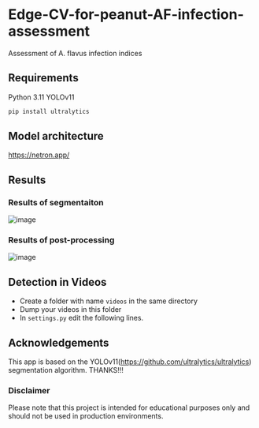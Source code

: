 # Edge-CV-for-peanut-AF-infection-assessment
Assessment of A. flavus infection indices

## Requirements

Python 3.11
YOLOv11

```bash
pip install ultralytics 
```
## Model architecture
https://netron.app/
## Results

### Results of segmentaiton

![image](https://github.com/user-attachments/assets/67e652b8-4950-4a88-ad01-4b4452098505)

### Results of post-processing

![image](https://github.com/user-attachments/assets/81719b0f-0c73-4263-9174-15de95646865)


## Detection in Videos

- Create a folder with name `videos` in the same directory
- Dump your videos in this folder
- In `settings.py` edit the following lines.


## Acknowledgements

This app is based on the YOLOv11(<https://github.com/ultralytics/ultralytics>) segmentation algorithm. THANKS!!!

### Disclaimer

Please note that this project is intended for educational purposes only and should not be used in production environments.



